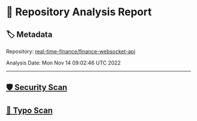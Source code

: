 # 🧪 Repository Analysis Report

## 🏷️ Metadata

Repository:
[real-time-finance/finance-websocket-api](https://github.com/real-time-finance/finance-websocket-api)

Analysis Date:
Mon Nov 14 09:02:46 UTC 2022

---

## [🛡️ Security Scan](./security)


## [🚫 Typo Scan](./typos)


